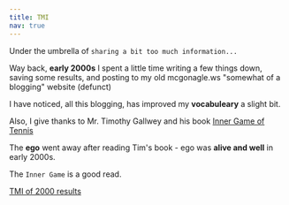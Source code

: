 ```yaml
---
title: TMI
nav: true
---
```


Under the umbrella of `sharing a bit too much information...`

Way back, **early 2000s** I spent a little time writing a few things
down, saving some results, and posting to my old mcgonagle.ws
"somewhat of a blogging" website (defunct)

I have noticed, all this blogging, has improved my **vocabuleary** a slight bit.

Also, I give thanks to Mr. Timothy Gallwey and his book [Inner Game of Tennis](https://www.google.com/books/edition/The_Inner_Game_of_Tennis/zA3GvAlJvccC?hl=en&gbpv=1)

The **ego** went away after reading Tim's book - ego was **alive and well** in early 2000s.

The `Inner Game` is a good read.

[TMI of 2000 results](../../../newsite3/index.htm)
